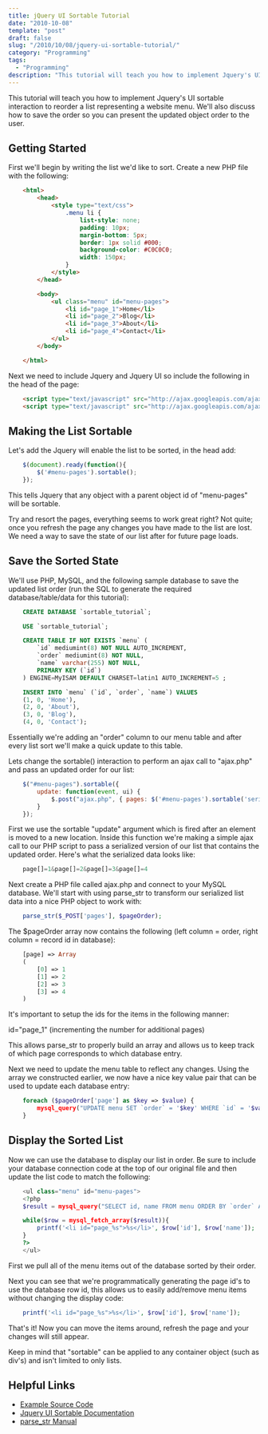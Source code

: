 ```yaml
---
title: jQuery UI Sortable Tutorial
date: "2010-10-08"
template: "post"
draft: false
slug: "/2010/10/08/jquery-ui-sortable-tutorial/"
category: "Programming"
tags:
  - "Programming"
description: "This tutorial will teach you how to implement Jquery's UI sortable interaction to reorder a list representing a website menu. We'll also discuss how to save the order so you can present the updated object order to the user."
---
```

This tutorial will teach you how to implement Jquery's UI sortable interaction to reorder a list representing a website menu. We'll also discuss how to save the order so you can present the updated object order to the user.

## Getting Started

First we'll begin by writing the list we'd like to sort. Create a new PHP file with the following:

```html
    <html>
        <head>
            <style type="text/css">
                .menu li {
                    list-style: none;
                    padding: 10px;
                    margin-bottom: 5px;
                    border: 1px solid #000;
                    background-color: #C0C0C0;
                    width: 150px;
                }
            </style>
        </head>

        <body>
            <ul class="menu" id="menu-pages">
                <li id="page_1">Home</li>
                <li id="page_2">Blog</li>
                <li id="page_3">About</li>
                <li id="page_4">Contact</li>
            </ul>
        </body>

    </html>
```

Next we need to include Jquery and Jquery UI so include the following in the head of the page:

```html
    <script type="text/javascript" src="http://ajax.googleapis.com/ajax/libs/jquery/1.4.2/jquery.min.js"></script>
    <script type="text/javascript" src="http://ajax.googleapis.com/ajax/libs/jqueryui/1.8.3/jquery-ui.min.js"><script>
```

## Making the List Sortable

Let's add the Jquery will enable the list to be sorted, in the head add:

```javascript
    $(document).ready(function(){
        $('#menu-pages').sortable();
    });
```

This tells Jquery that any object with a parent object id of "menu-pages" will be sortable.

Try and resort the pages, everything seems to work great right? Not quite; once you refresh the page any changes you have made to the list are lost. We need a way to save the state of our list after for future page loads.

## Save the Sorted State

We'll use PHP, MySQL, and the following sample database to save the updated list order (run the SQL to generate the required database/table/data for this tutorial):

```sql
    CREATE DATABASE `sortable_tutorial`;

    USE `sortable_tutorial`;

    CREATE TABLE IF NOT EXISTS `menu` (
        `id` mediumint(8) NOT NULL AUTO_INCREMENT,
        `order` mediumint(8) NOT NULL,
        `name` varchar(255) NOT NULL,
        PRIMARY KEY (`id`)
    ) ENGINE=MyISAM DEFAULT CHARSET=latin1 AUTO_INCREMENT=5 ;

    INSERT INTO `menu` (`id`, `order`, `name`) VALUES
    (1, 0, 'Home'),
    (2, 0, 'About'),
    (3, 0, 'Blog'),
    (4, 0, 'Contact');
```

Essentially we're adding an "order" column to our menu table and after every list sort we'll make a quick update to this table.

Lets change the sortable() interaction to perform an ajax call to "ajax.php" and pass an updated order for our list:

```javascript
    $("#menu-pages").sortable({
        update: function(event, ui) {
            $.post("ajax.php", { pages: $('#menu-pages').sortable('serialize') } );
        }
    });
```

First we use the sortable "update" argument which is fired after an element is moved to a new location. Inside this function we're making a simple ajax call to our PHP script to pass a serialized version of our list that contains the updated order. Here's what the serialized data looks like:

```php
    page[]=1&page[]=2&page[]=3&page[]=4
```

Next create a PHP file called ajax.php and connect to your MySQL database. We'll start with using parse_str to transform our serialized list data into a nice PHP object to work with:

```php
    parse_str($_POST['pages'], $pageOrder);
```

The $pageOrder array now contains the following (left column = order, right column = record id in database):

```php
    [page] => Array
    (
        [0] => 1
        [1] => 2
        [2] => 3
        [3] => 4
    )
```

It's important to setup the ids for the items in the following manner:

id="page_1" (incrementing the number for additional pages)

This allows parse_str to properly build an array and allows us to keep track of which page corresponds to which database entry.

Next we need to update the menu table to reflect any changes. Using the array we constructed earlier, we now have a nice key value pair that can be used to update each database entry:

```php
    foreach ($pageOrder['page'] as $key => $value) {
        mysql_query("UPDATE menu SET `order` = '$key' WHERE `id` = '$value'") or die(mysql_error());
    }
```

## Display the Sorted List

Now we can use the database to display our list in order. Be sure to include your database connection code at the top of our original file and then update the list code to match the following:

```php
    <ul class="menu" id="menu-pages">
    <?php
    $result = mysql_query("SELECT id, name FROM menu ORDER BY `order` ASC") or die(mysql_error());

    while($row = mysql_fetch_array($result)){
        printf('<li id="page_%s">%s</li>', $row['id'], $row['name']);
    }
    ?>
    </ul>
```

First we pull all of the menu items out of the database sorted by their order.

Next you can see that we're programmatically generating the page id's to use the database row id, this allows us to easily add/remove menu items without changing the display code:

```php
    printf('<li id="page_%s">%s</li>', $row['id'], $row['name']);
```

That's it! Now you can move the items around, refresh the page and your changes will still appear.

Keep in mind that "sortable" can be applied to any container object (such as div's) and isn't limited to only lists.

## Helpful Links

* [Example Source Code](http://www.xmech.net/downloads/Sortable+Tutorial+Files)
* [Jquery UI Sortable Documentation](http://jqueryui.com/demos/sortable/#default)
* [parse_str Manual](http://Manual)